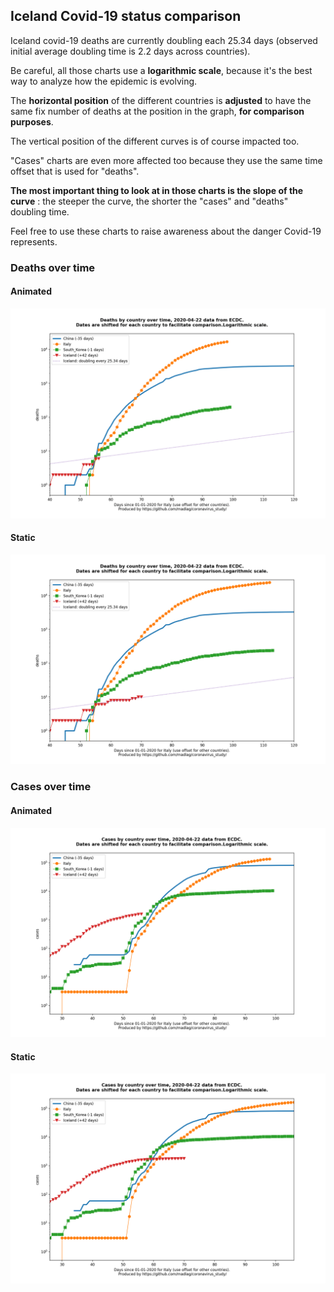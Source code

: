 ## Iceland Covid-19 status comparison 

Iceland covid-19 deaths are currently doubling each 25.34 days (observed initial average doubling time is 2.2 days across countries).



Be careful, all those charts use a **logarithmic scale**, because it's the best way to analyze how the epidemic is evolving.
 
The **horizontal position** of the different countries is **adjusted** to have the same fix number of deaths at the position in the graph, **for comparison purposes**.

The vertical position of the different curves is of course impacted too.

"Cases" charts are even more affected too because they use the same time offset that is used for "deaths".

**The most important thing to look at in those charts is the slope of the curve** : the steeper the curve, the shorter the "cases" and "deaths" doubling time.

Feel free to use these charts to raise awareness about the danger Covid-19 represents. 


 
### Deaths over time
 
#### Animated
![Iceland covid-19 deaths animated chart](https://raw.githubusercontent.com/madlag/coronavirus_study/master/notebooks/graphs/2020-04-22/countries/Iceland/2020-04-22_Iceland_deaths.gif "Iceland covid-19 deaths animated chart")   
 
#### Static
![Iceland covid-19 deaths static chart](https://raw.githubusercontent.com/madlag/coronavirus_study/master/notebooks/graphs/2020-04-22/countries/Iceland/2020-04-22_Iceland_deaths.png "Iceland covid-19 deaths static chart")   

 
### Cases over time
 
#### Animated
![Iceland covid-19 cases animated chart](https://raw.githubusercontent.com/madlag/coronavirus_study/master/notebooks/graphs/2020-04-22/countries/Iceland/2020-04-22_Iceland_cases.gif "Iceland covid-19 cases animated chart")   
 
#### Static
![Iceland covid-19 cases static chart](https://raw.githubusercontent.com/madlag/coronavirus_study/master/notebooks/graphs/2020-04-22/countries/Iceland/2020-04-22_Iceland_cases.png "Iceland covid-19 cases static chart")   

